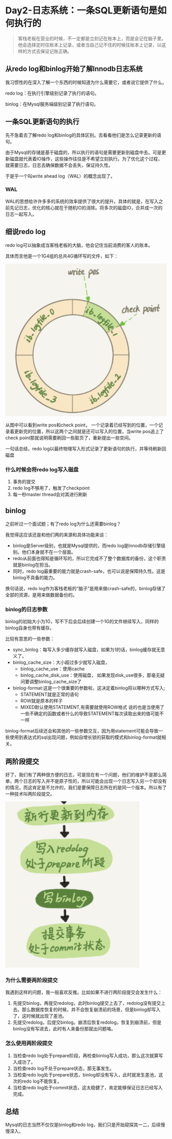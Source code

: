 # Day2-日志系统：一条SQL更新语句是如何执行的

> 客栈老板在营业的时候，不一定都是立刻记在账本上，而是会记在脑子里。他会选择定时往账本上记录，或者当自己记不住的时候往账本上记录，以这样的方式去保证记账正确。

## 从redo log和binlog开始了解Innodb日志系统

我习惯性的在深入了解一个东西的时候知道为什么需要它，或者说它提供了什么。

redo log：在执行引擎级别记录了执行的语句。

binlog：在Mysql服务端级别记录了执行语句。

## 一条SQL更新语句的执行

先不急着去了解redo log和binlog的具体区别。去看看他们是怎么记录更新的语句。

由于Mysql的存储是基于磁盘的，所以执行的语句是需要更新到磁盘中去。可是更新磁盘就代表着IO操作，这些操作往往是不希望立刻执行。为了优化这个过程，就需要日志，日志去确保数据不会丢失，保证持久性。

于是乎一个叫write ahead log（WAL）的概念出现了。

### WAL

WAL的思想给许许多多的系统的效率提供了很大的提升。具体的就是，在写入之前先记日志，优化的核心就在于随机IO的消除。将多次的磁盘IO，合并成一次的日志一起写入。

## 细说redo log

redo log可以抽象成当客栈老板的大脑，他会记住当前消费的客人的账本。

具体而言他是一个1G4组的总共4G循环写的文件，如下：

![](./redolog.png)

从图中可以看到write pos和check point， 一个记录着已经写到的位置，一个记录着更新完的位置，所以这两个之间就是还可以写入的位置，当write pos追上了check point那就说明需要刷回一些脏页了，重新提出一些空间。

一句话总结，redo log以最终物理写入形式记录了更新语句的执行，并等待刷新回磁盘

### 什么时候会将redo log写入磁盘

1. 事务的提交
2. redo log不够用了，触发了checkpoint
3. 每一秒master thread会对其进行刷新

## binlog

之前听过一个面试题；有了redo log为什么还需要binlog？

我觉得这应该还是和他们两的来源和具体功能来谈：
- binlog是Server级别，也就是Mysql提供的，而redo log是Innodb存储引擎级别。他们本身就不在一个层面。
- redo从前面也得知是循环写的，所以它完成不了整个数据库的备份，这个职责就是binlog在担当。
- 同时，redo log最重要的能力就是crash-safe，也可以说是保障持久性。这是binlog不具备的能力。

换句话说，redo log作为客栈老板的“脑子”是用来做crash-safe的，binlog存储了全部的资源，是用来做数据备份的。

### binlog的日志参数

binlog的初始大小为1G，写不下后会后续创建一个1G的文件继续写入，同样的binlog自身也带有缓存。

比较有意思的一些参数：

- sync_binlog：每写入多少缓存就写入磁盘，如果为1的话，binlog缓存就无意义了。
- binlog_cache_size：大小超过多少就写入磁盘，
  - binlog_cache_use：使用cache
  - binlog_cache_disk_use：使用磁盘，
如果发现disk_use很多，那毫无疑问要调整binlog_cache_size了
- binlog-format:这是一个很重要的参数啦，这决定着binlog将以哪种方式写入;
  - STATEMENT就是正常的语句
  - ROW就是原本的样子
  - MIXED默认使用STATEMENT,有需要就使用ROW格式
说的也是当使用了一些不确定的函数或者什么的导致STATEMENT每次读取出来的值可能不一样

binlog-format后续还会和其他的一些参数交互，因为用statement可能会导致一些使用到表达式的sql出现问题，例如自增长锁的获取的模式和binlog-format就相关。

## 两阶段提交

好了，我们有了两种很方便的日志，可是现在有一个问题，他们的维护不是那么简单，两个日志的写入并不是原子性的，所以可能会出现一个日志写入另一个却没有的情况，而这肯定是不允许的，我们是要保障日志所在的是同一个版本。所以有了一种技术叫两阶段提交。

![](./twotime.png)

### 为什么需要两阶段提交

我遇到这样的问题，我一般喜欢反推。比如如果不进行两阶段提交会发生什么：
1. 先提交binlog，再提交redolog，此时binlog提交上去了，redolog没有提交上去。那么数据库恢复的时候，并不会恢复崩溃前的场景，但是binlog却写入了，这时候就出现了差池。
2. 先提交redolog，后提交binlog。崩溃后恢复redolog，恢复到崩溃前，但是binlog没有写进去，此时有人来备份那就出问题咯。

### 怎么使用两阶段提交

1. 当检查redo log处于prepare阶段，再检查binlog写入成功，那么这次就算写入成功了。
2. 当检查redo log不处于prepare状态，那无事发生。
3. 当检查redo log处于prepare状态，binlog却没有写入，此时就发生差池，这次的redo log不能恢复。
4. 当检查redo log处于commit状态，这太稳健了，肯定能够保证日志已经写入完成。

## 总结

Mysql的日志当然不仅仅是binlog和redo log，我们只是开始窥探其一二，后续慢慢深入。

